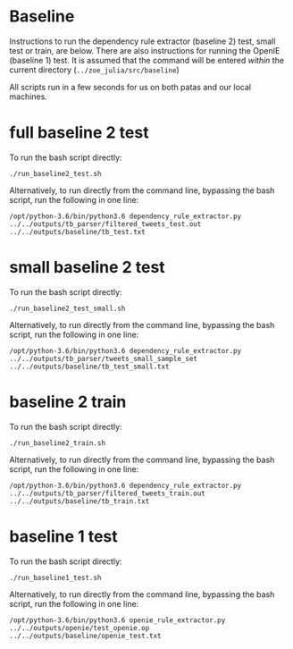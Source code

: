 # Baseline

Instructions to run the dependency rule extractor (baseline 2) test, small test or train, are below. There are also instructions for running the OpenIE (baseline 1) test. It is assumed that the command will be entered _within_ the current directory (`../zoe_julia/src/baseline`)

All scripts run in a few seconds for us on both patas and our local machines.

# full baseline 2 test

To run the bash script directly:

`./run_baseline2_test.sh`

Alternatively, to run directly from the command line, bypassing the bash script, run the following in one line:

`/opt/python-3.6/bin/python3.6 dependency_rule_extractor.py ../../outputs/tb_parser/filtered_tweets_test.out ../../outputs/baseline/tb_test.txt`

# small baseline 2 test

To run the bash script directly:

`./run_baseline2_test_small.sh`

Alternatively, to run directly from the command line, bypassing the bash script, run the following in one line:

`/opt/python-3.6/bin/python3.6 dependency_rule_extractor.py ../../outputs/tb_parser/tweets_small_sample_set ../../outputs/baseline/tb_test_small.txt`

# baseline 2 train

To run the bash script directly:

`./run_baseline2_train.sh`

Alternatively, to run directly from the command line, bypassing the bash script, run the following in one line:

`/opt/python-3.6/bin/python3.6 dependency_rule_extractor.py ../../outputs/tb_parser/filtered_tweets_train.out ../../outputs/baseline/tb_train.txt`

# baseline 1 test

To run the bash script directly:

`./run_baseline1_test.sh`

Alternatively, to run directly from the command line, bypassing the bash script, run the following in one line:

`/opt/python-3.6/bin/python3.6 openie_rule_extractor.py ../../outputs/openie/test_openie.op ../../outputs/baseline/openie_test.txt`
